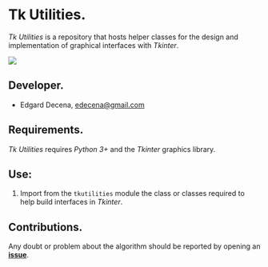 # Tk Utilities.

*Tk Utilities* is a repository that hosts helper classes for the design and implementation of graphical interfaces with *Tkinter*.

<img src="https://img.shields.io/badge/Python-3.5-blue" />

## Developer.

* Edgard Decena, edecena@gmail.com

## Requirements.

*Tk Utilities* requires *Python 3+* and the *Tkinter* graphics library.

## Use:

1. Import from the `tkutilities` module the class or classes required to help build interfaces in *Tkinter*.

## Contributions.

Any doubt or problem about the algorithm should be reported by opening an [**issue**](https://github.com/ejdecena/Tk-Utilities/issues).